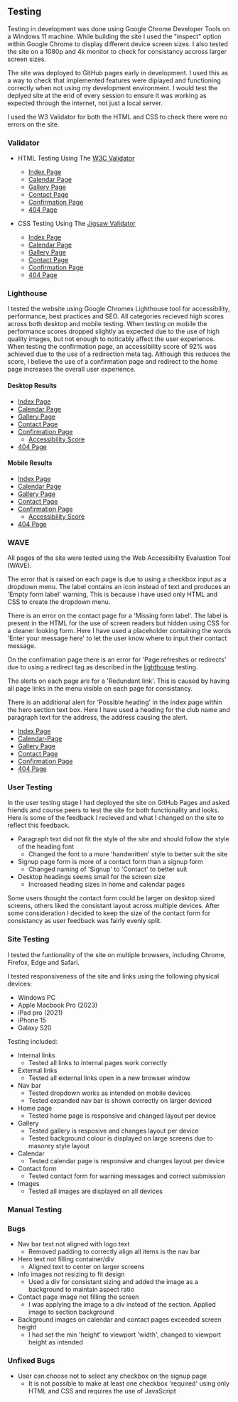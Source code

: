 ## Testing

Testing in development was done using Google Chrome Developer Tools on a Windows 11 machine. While building the site I used the "inspect" option within Google Chrome to display different device screen sizes. I also tested the site on a 1080p and 4k monitor to check for consistancy accross larger screen sizes. 

The site was deployed to GitHub pages early in development. I used this as a way to check that implemented features were diplayed and functioning correctly when not using my development environment. I would test the deplyed site at the end of every session to ensure it was working as expected through the internet, not just a local server. 

I used the W3 Validator for both the HTML and CSS to check there were no errors on the site.

### Validator

- HTML Testing Using The [W3C Validator](https://validator.w3.org/)
    - [Index Page](https://validator.w3.org/nu/?doc=https%3A%2F%2Fkylemardell.github.io%2Fgarden-collective%2Findex.html)
    - [Calendar Page](https://validator.w3.org/nu/?doc=https%3A%2F%2Fkylemardell.github.io%2Fgarden-collective%2Fcalendar.html)
    - [Gallery Page](https://validator.w3.org/nu/?doc=https%3A%2F%2Fkylemardell.github.io%2Fgarden-collective%2Fgallery.html)
    - [Contact Page](https://validator.w3.org/nu/?doc=https%3A%2F%2Fkylemardell.github.io%2Fgarden-collective%2Fcontact.html)
    - [Confirmation Page](https://validator.w3.org/nu/?doc=https%3A%2F%2Fkylemardell.github.io%2Fgarden-collective%2Fconfirmation.html)
    - [404 Page](https://validator.w3.org/nu/?doc=https%3A%2F%2Fkylemardell.github.io%2Fgarden-collective%2F404.html)

- CSS Testing Using The [Jigsaw Validator](https://jigsaw.w3.org/css-validator/)
    - [Index Page](https://jigsaw.w3.org/css-validator/validator?uri=https%3A%2F%2Fkylemardell.github.io%2Fgarden-collective%2Findex.html&profile=css3svg&usermedium=all&warning=1&vextwarning=&lang=en)
    - [Calendar Page](https://jigsaw.w3.org/css-validator/validator?uri=https%3A%2F%2Fkylemardell.github.io%2Fgarden-collective%2Fcalendar.html&profile=css3svg&usermedium=all&warning=1&vextwarning=&lang=en)
    - [Gallery Page](https://jigsaw.w3.org/css-validator/validator?uri=https%3A%2F%2Fkylemardell.github.io%2Fgarden-collective%2Fgallery.html&profile=css3svg&usermedium=all&warning=1&vextwarning=&lang=en)
    - [Contact Page](https://jigsaw.w3.org/css-validator/validator?uri=https%3A%2F%2Fkylemardell.github.io%2Fgarden-collective%2Fcontact.html&profile=css3svg&usermedium=all&warning=1&vextwarning=&lang=en)
    - [Confirmation Page](https://jigsaw.w3.org/css-validator/validator?uri=https%3A%2F%2Fkylemardell.github.io%2Fgarden-collective%2Fconfirmation.html&profile=css3svg&usermedium=all&warning=1&vextwarning=&lang=en)
    - [404 Page](https://jigsaw.w3.org/css-validator/validator?uri=https%3A%2F%2Fkylemardell.github.io%2Fgarden-collective%2F404.html&profile=css3svg&usermedium=all&warning=1&vextwarning=&lang=en)

### Lighthouse

I tested the website using Google Chromes Lighthouse tool for accessibility, performance, best practices and SEO. All categories recieved high scores across both desktop and mobile testing. When testing on mobile the performance scores dropped slightly as expected due to the use of high quality images, but not enough to noticably affect the user experience. When testing the confirmation page, an accessibility score of 92% was achieved due to the use of a redirection meta tag. Although this reduces the score, I believe the use of a confirmation page and redirect to the home page increases the overall user experience.

#### Desktop Results
- [Index Page](https://github.com/KyleMardell/garden-collective/blob/main/media/lighthouse/index-lighthouse-desktop.png)
- [Calendar Page](https://github.com/KyleMardell/garden-collective/blob/main/media/lighthouse/calendar-lighthouse-desktop.png)
- [Gallery Page](https://github.com/KyleMardell/garden-collective/blob/main/media/lighthouse/gallery-lighthouse-desktop.png)
- [Contact Page](https://github.com/KyleMardell/garden-collective/blob/main/media/lighthouse/contact-lighthouse-desktop.png)
- [Confirmation Page](https://github.com/KyleMardell/garden-collective/blob/main/media/lighthouse/confirmation-lighthouse-desktop.png)
    - [Accessibility Score](https://github.com/KyleMardell/garden-collective/blob/main/media/lighthouse/accessibility-lighthouse-desktop.png)
- [404 Page](https://github.com/KyleMardell/garden-collective/blob/main/media/lighthouse/404-lighthouse-desktop.png)

#### Mobile Results
- [Index Page](https://github.com/KyleMardell/garden-collective/blob/main/media/lighthouse/index-lighthouse-mobile.png)
- [Calendar Page](https://github.com/KyleMardell/garden-collective/blob/main/media/lighthouse/calendar-lighthouse-mobile.png)
- [Gallery Page](https://github.com/KyleMardell/garden-collective/blob/main/media/lighthouse/gallery-lighthouse-mobile.png)
- [Contact Page](https://github.com/KyleMardell/garden-collective/blob/main/media/lighthouse/contact-lighthouse-mobile.png)
- [Confirmation Page](https://github.com/KyleMardell/garden-collective/blob/main/media/lighthouse/confirmation-lighthouse-mobile.png)
    - [Accessibility Score](https://github.com/KyleMardell/garden-collective/blob/main/media/lighthouse/accessibility-lighthouse-mobile.png)
- [404 Page](https://github.com/KyleMardell/garden-collective/blob/main/media/lighthouse/404-lighthouse-mobile.png)

### WAVE

All pages of the site were tested using the Web Accessibility Evaluation Tool (WAVE).

The error that is raised on each page is due to using a checkbox input as a dropdown menu. The label contains an icon instead of text and produces an 'Empty form label' warning, This is because i have used only HTML and CSS to create the dropdown menu.

There is an error on the contact page for a 'Missing form label'. The label is present in the HTML for the use of screen readers but hidden using CSS for a cleaner looking form. Here I have used a placeholder containing the words 'Enter your message here' to let the user know where to input their contact message.

On the confirmation page there is an error for 'Page refreshes or redirects' due to using a redirect tag as described in the [lighthouse](#lighthouse) testing.

The alerts on each page are for a 'Redundant link'. This is caused by having all page links in the menu visible on each page for consistancy.

There is an additional alert for 'Possible heading' in the index page within the hero section text box. Here I have used a heading for the club name and paragraph text for the address, the address causing the alert.

- [Index Page]()
- [Calendar-Page]()
- [Gallery Page]()
- [Contact Page]()
- [Confirmation Page]()
- [404 Page]()

### User Testing

In the user testing stage I had deployed the site on GitHub Pages and asked friends and course peers to test the site for both functionality and looks. Here is some of the feedback I recieved and what I changed on the site to reflect this feedback.

- Paragraph text did not fit the style of the site and should follow the style of the heading font
    - Changed the font to a more 'handwritten' style to better suit the site
- Signup page form is more of a contact form than a signup form
    - Changed naming of 'Signup' to 'Contact' to better suit
- Desktop headings seems small for the screen size
    - Increased heading sizes in home and calendar pages

Some users thought the contact form could be larger on desktop sized screens, others liked the consistant layout across multiple devices. After some consideration I decided to keep the size of the contact form for consistancy as user feedback was fairly evenly split.

### Site Testing

I tested the funtionality of the site on multiple browsers, including Chrome, Firefox, Edge and Safari. 

I tested responsiveness of the site and links using the following physical devices:
- Windows PC
- Apple Macbook Pro (2023)
- iPad pro (2021)
- iPhone 15
- Galaxy S20

Testing included:
- Internal links
    - Tested all links to internal pages work correctly
- External links
    - Tested all external links open in a new browser window 
- Nav bar
    - Tested dropdown works as intended on mobile devices
    - Tested expanded nav bar is shown correctly on larger deviced
- Home page
    - Tested home page is responsive and changed layout per device
- Gallery
    - Tested gallery is resposive and changes layout per device
    - Tested background colour is displayed on large screens due to masonry style layout
- Calendar
    - Tested calendar page is responsive and changes layout per device
- Contact form
    - Tested contact form for warning messages and correct submission
- Images
    - Tested all images are displayed on all devices

### Manual Testing

### Bugs

- Nav bar text not aligned with logo text
    - Removed padding to correctly align all items is the nav bar
- Hero text not filling container/div
    - Aligned text to center on larger screens
- Info images not resizing to fit design
    - Used a div for consistant sizing and added the image as a background to maintain aspect ratio
- Contact page image not filling the screen
    - I was applying the image to a div instead of the section. Applied image to section background
- Background images on calendar and contact pages exceeded screen height
    - I had set the min 'height' to viewport 'width', changed to viewport height as intended

### Unfixed Bugs

- User can choose not to select any checkbox on the signup page
    - It is not possible to make at least one checkbox 'required' using only HTML and CSS and requires the use of JavaScript

